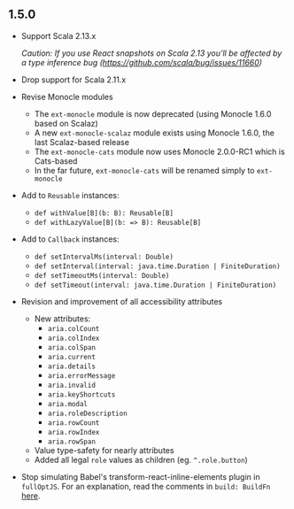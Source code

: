 ## 1.5.0

* Support Scala 2.13.x

  *Caution: If you use React snapshots on Scala 2.13 you'll be affected by a type inference bug (https://github.com/scala/bug/issues/11660)*

* Drop support for Scala 2.11.x

* Revise Monocle modules
  * The `ext-monocle` module is now deprecated (using Monocle 1.6.0 based on Scalaz)
  * A new `ext-monocle-scalaz` module exists using Monocle 1.6.0, the last Scalaz-based release
  * The `ext-monocle-cats` module now uses Monocle 2.0.0-RC1 which is Cats-based
  * In the far future, `ext-monocle-cats` will be renamed simply to `ext-monocle`

* Add to `Reusable` instances:
  * `def withValue[B](b: B): Reusable[B]`
  * `def withLazyValue[B](b: => B): Reusable[B]`

* Add to `Callback` instances:
  * `def setIntervalMs(interval: Double)`
  * `def setInterval(interval: java.time.Duration | FiniteDuration)`
  * `def setTimeoutMs(interval: Double)`
  * `def setTimeout(interval: java.time.Duration | FiniteDuration)`

* Revision and improvement of all accessibility attributes
  * New attributes:
    * `aria.colCount`
    * `aria.colIndex`
    * `aria.colSpan`
    * `aria.current`
    * `aria.details`
    * `aria.errorMessage`
    * `aria.invalid`
    * `aria.keyShortcuts`
    * `aria.modal`
    * `aria.roleDescription`
    * `aria.rowCount`
    * `aria.rowIndex`
    * `aria.rowSpan`
  * Value type-safety for nearly attributes
  * Added all legal `role` values as children (eg. `^.role.button`)

* Stop simulating Babel's transform-react-inline-elements plugin in `fullOptJS`.
  For an explanation, read the comments in `build: BuildFn`
  [here](https://github.com/japgolly/scalajs-react/blob/master/core/src/main/scala/japgolly/scalajs/react/vdom/Builder.scala).
